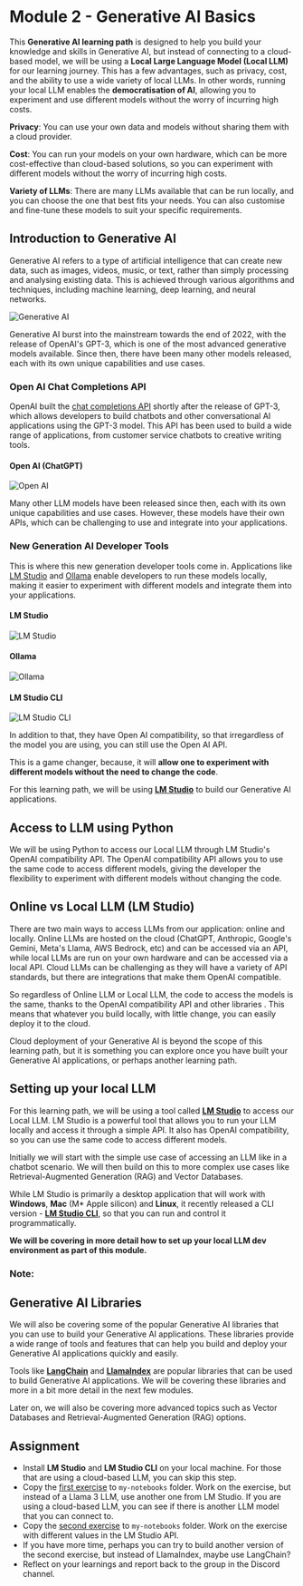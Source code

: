 # Module 2 - Generative AI Basics

This **Generative AI learning path** is designed to help you build your knowledge and skills in Generative AI, but instead of connecting to a cloud-based model, we will be using a **Local Large Language Model (Local LLM)** for our learning journey. This has a few advantages, such as privacy, cost, and the ability to use a wide variety of local LLMs. In other words, running your local LLM enables the **democratisation of AI**, allowing you to experiment and use different models without the worry of incurring high costs.

**Privacy**: You can use your own data and models without sharing them with a cloud provider.

**Cost**: You can run your models on your own hardware, which can be more cost-effective than cloud-based solutions, so you can experiment with different models without the worry of incurring high costs.

**Variety of LLMs**: There are many LLMs available that can be run locally, and you can choose the one that best fits your needs. You can also customise and fine-tune these models to suit your specific requirements.

## Introduction to Generative AI

Generative AI refers to a type of artificial intelligence that can create new data, such as images, videos, music, or text, rather than simply processing and analysing existing data. This is achieved through various algorithms and techniques, including machine learning, deep learning, and neural networks.

![Generative AI](images/basic-qa-llm.png)

Generative AI burst into the mainstream towards the end of 2022, with the release of OpenAI's GPT-3, which is one of the most advanced generative models available. Since then, there have been many other models released, each with its own unique capabilities and use cases.

### Open AI Chat Completions API

OpenAI built the [chat completions API](https://platform.openai.com/docs/guides/text-generation/chat-completions-api) shortly after the release of GPT-3, which allows developers to build chatbots and other conversational AI applications using the GPT-3 model. This API has been used to build a wide range of applications, from customer service chatbots to creative writing tools.

#### Open AI (ChatGPT)

![Open AI](images/open-ai.png)

Many other LLM models have been released since then, each with its own unique capabilities and use cases. However, these models have their own APIs, which can be challenging to use and integrate into your applications.

### New Generation AI Developer Tools

This is where this new generation developer tools come in. Applications like [LM Studio](https://lmstudio.ai/) and [Ollama](https://ollama.com/) enable developers to run these models locally, making it easier to experiment with different models and integrate them into your applications.

#### LM Studio

![LM Studio](images/lm-studio.png)

#### Ollama
![Ollama](images/ollama.png)

#### LM Studio CLI
![LM Studio CLI](images/lms-cli.png)


In addition to that, they have Open AI compatibility, so that irregardless of the model you are using, you can still use the Open AI API.

This is a game changer, because, it will **allow one to experiment with different models without the need to change the code**. 




For this learning path, we will be using **[LM Studio](https://lmstudio.ai/)** to build our Generative AI applications.




## Access to LLM using Python

We will be using Python to access our Local LLM through LM Studio's OpenAI compatibility API. The OpenAI compatibility API allows you to use the same code to access different models, giving the developer the flexibility to experiment with different models without changing the code.

## Online vs Local LLM (LM Studio)

There are two main ways to access LLMs from our application: online and locally. Online LLMs are hosted on the cloud (ChatGPT, Anthropic, Google's Gemini, Meta's Llama, AWS Bedrock, etc) and can be accessed via an API, while local LLMs are run on your own hardware and can be accessed via a local API. Cloud LLMs can be challenging as they will have a variety of API standards, but there are integrations that make them OpenAI compatible.

So regardless of Online LLM or Local LLM, the code to access the models is the same, thanks to the OpenAI compatibility API and other libraries . This means that whatever you build locally, with little change, you can easily deploy it to the cloud. 

Cloud deployment of your Generative AI is beyond the scope of this learning path, but it is something you can explore once you have built your Generative AI applications, or perhaps another learning path.

## Setting up your local LLM

For this learning path, we will be using a tool called **[LM Studio](https://lmstudio.ai/)** to access our Local LLM. LM Studio is a powerful tool that allows you to run your LLM locally and access it through a simple API. It also has OpenAI compatibility, so you can use the same code to access different models.

Initially we will start with the simple use case of accessing an LLM like in a chatbot scenario. We will then build on this to more complex use cases like Retrieval-Augmented Generation (RAG) and Vector Databases.

While LM Studio is primarily a desktop application that will work with **Windows**, **Mac** (M* Apple silicon) and **Linux**, it recently released a CLI version - **[LM Studio CLI](https://lmstudio.ai/blog/lms)**, so that you can run and control it programmatically. 

**We will be covering in more detail how to set up your local LLM dev environment as part of this module.**

### Note: 

## Generative AI Libraries

We will also be covering some of the popular Generative AI libraries that you can use to build your Generative AI applications. These libraries provide a wide range of tools and features that can help you build and deploy your Generative AI applications quickly and easily.

Tools like **[LangChain](https://www.langchain.com/)** and **[LlamaIndex](https://www.llamaindex.ai/)** are popular libraries that can be used to build Generative AI applications. We will be covering these libraries and more in a bit more detail in the next few modules.

Later on, we will also be covering more advanced topics such as Vector Databases and Retrieval-Augmented Generation (RAG) options. 

## Assignment
- Install **LM Studio** and **LM Studio CLI** on your local machine. For those that are using a cloud-based LLM, you can skip this step.
- Copy the [first exercise](1-local-llm-openai-compatibility.ipynb) to `my-notebooks` folder. Work on the exercise, but instead of a Llama 3 LLM, use another one from LM Studio. If you are using a cloud-based LLM, you can see if there is another LLM model that you can connect to. 
- Copy the [second exercise](2-local-llm-chatbot.ipynb) to `my-notebooks` folder. Work on the exercise with different values in the LM Studio API.
- If you have more time, perhaps you can try to build another version of the second exercise, but instead of LlamaIndex, maybe use LangChain?
- Reflect on your learnings and report back to the group in the Discord channel.

